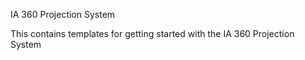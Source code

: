 IA 360 Projection System

This contains templates for getting started with the IA 360 Projection System 
